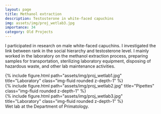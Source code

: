 ```yaml
---
layout: page
title: Methanol extraction
description: Testosterone in white-faced capuchins
img: assets/img/proj_wetlab3.jpg
importance: 34
category: Old Projects
---
```


I participated in research on male white-faced capuchins. I investigated the link between rank in the social hierarchy and testosterone level. I mainly worked in the laboratory on the methanol extraction process, preparing samples for transportation, sterilizing laboratory equipment, disposing of hazardous waste, and other lab maintenance activities.

<div class="row">
    <div class="col-sm mt-3 mt-md-0">
        {% include figure.html path="assets/img/proj_wetlab1.jpg" title="Laboratory" class="img-fluid rounded z-depth-1" %}
    </div>
    <div class="col-sm mt-3 mt-md-0">
        {% include figure.html path="assets/img/proj_wetlab2.jpg" title="Pipettes" class="img-fluid rounded z-depth-1" %}
    </div>
    <div class="col-sm mt-3 mt-md-0">
        {% include figure.html path="assets/img/proj_wetlab3.jpg" title="Laboratory" class="img-fluid rounded z-depth-1" %}
    </div>
</div>
<div class="caption">
    Wet lab at the Department of Primatology.
</div>
